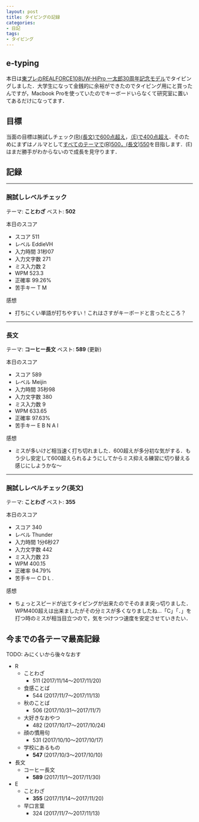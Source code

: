 ```yaml
---
layout: post
title: タイピングの記録
categories:
- 日記
tags:
- タイピング
---
```


## e-typing
本日は[東プレのREALFORCE108UW-HiPro 一太郎30周年記念モデル](https://www.justmyshop.com/app/servlet/item?item_code=7014351&t=mypage_item_reco&e=invitetw)でタイピングしました．大学生になって金銭的に余裕ができたのでタイピング用にと買ったんですが，Macbook Proを使っていたのでキーボードいらなくて研究室に置いてあるだけになってます．

## 目標
当面の目標は腕試しチェック<u>(R)(長文)で600点超え</u>，<u>（E)で400点超え</u>．そのためにまずはノルマとして<u>すべてのテーマで(R)500，(長文)550</u>を目指します．(E)はまだ勝手がわからないので成長を見守ります．

## 記録

---
### 腕試しレベルチェック
テーマ: **ことわざ**
ベスト: **502**

本日のスコア
- スコア 511
- レベル EddieVH
- 入力時間 31秒07
- 入力文字数 271
- ミス入力数 2
- WPM 523.3
- 正確率 99.26%
- 苦手キー T M

感想
- 打ちにくい単語が打ちやすい！これはさすがキーボードと言ったところ？

---
### 長文
テーマ: **コーヒー長文**
ベスト: **589** (更新)

本日のスコア
- スコア 589
- レベル Meijin
- 入力時間 35秒98
- 入力文字数 380
- ミス入力数 9
- WPM 633.65
- 正確率 97.63%
- 苦手キー E B N A I

感想
- ミスが多いけど相当速く打ち切れました．600超えが多分初な気がする．もう少し安定して600超えられるようにしてからミス抑える練習に切り替える感じにしようかな〜

---
### 腕試しレベルチェック(英文)
テーマ: **ことわざ**
ベスト: **355**

本日のスコア
- スコア 340
- レベル Thunder
- 入力時間 1分6秒27
- 入力文字数 442
- ミス入力数 23
- WPM 400.15
- 正確率 94.79%
- 苦手キー C D L .

感想
- ちょっとスピードが出てタイピングが出来たのでそのまま突っ切りました．WPM400超えは出来ましたがその分ミスが多くなりましたね…「C」「．」を打つ時のミスが相当目立つので，気をつけつつ速度を安定させていきたい．

## 今までの各テーマ最高記録
TODO: みにくいから後々なおす

- R
  - ことわざ
    - 511 (2017/11/14〜2017/11/20)
  - 食感ことば
    - 544 (2017/11/7～2017/11/13)
  - 秋のことば
    - 506 (2017/10/31～2017/11/7)
  - 大好きなおやつ
    - 482 (2017/10/17～2017/10/24)
  - 顔の慣用句
    - 531 (2017/10/10～2017/10/17)
  - 学校にあるもの
    - **547** (2017/10/3～2017/10/10)
- 長文
  - コーヒー長文
    - **589** (2017/11/1〜2017/11/30)
- E
  - ことわざ
    - **355** (2017/11/14〜2017/11/20)
  - 早口言葉
    - 324 (2017/11/7～2017/11/13)
